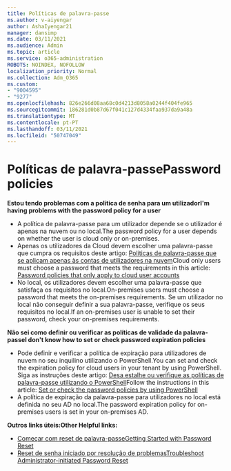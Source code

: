 ```yaml
---
title: Políticas de palavra-passe
ms.author: v-aiyengar
author: AshaIyengar21
manager: dansimp
ms.date: 03/11/2021
ms.audience: Admin
ms.topic: article
ms.service: o365-administration
ROBOTS: NOINDEX, NOFOLLOW
localization_priority: Normal
ms.collection: Adm_O365
ms.custom:
- "9004595"
- "9277"
ms.openlocfilehash: 826e266d08aa68c0d4213d8058a0244f404fe965
ms.sourcegitcommit: 186281d0b87d67f041c127d4334faa937da9a48a
ms.translationtype: MT
ms.contentlocale: pt-PT
ms.lasthandoff: 03/11/2021
ms.locfileid: "50747049"
---
```

# <a name="password-policies"></a><span data-ttu-id="cd2d4-102">Políticas de palavra-passe</span><span class="sxs-lookup"><span data-stu-id="cd2d4-102">Password policies</span></span>

<span data-ttu-id="cd2d4-103">**Estou tendo problemas com a política de senha para um utilizador**</span><span class="sxs-lookup"><span data-stu-id="cd2d4-103">**I'm having problems with the password policy for a user**</span></span>

- <span data-ttu-id="cd2d4-104">A política de palavra-passe para um utilizador depende se o utilizador é apenas na nuvem ou no local.</span><span class="sxs-lookup"><span data-stu-id="cd2d4-104">The password policy for a user depends on whether the user is cloud only or on-premises.</span></span>
- <span data-ttu-id="cd2d4-105">Apenas os utilizadores da Cloud devem escolher uma palavra-passe que cumpra os requisitos deste artigo: [Políticas de palavra-passe que se aplicam apenas às contas de utilizadores na nuvem](https://docs.microsoft.com/azure/active-directory/authentication/concept-sspr-policy?WT.mc_id=Portal-Microsoft_Azure_Support#password-policies-that-only-apply-to-cloud-user-accounts)</span><span class="sxs-lookup"><span data-stu-id="cd2d4-105">Cloud only users must choose a password that meets the requirements in this article: [Password policies that only apply to cloud user accounts](https://docs.microsoft.com/azure/active-directory/authentication/concept-sspr-policy?WT.mc_id=Portal-Microsoft_Azure_Support#password-policies-that-only-apply-to-cloud-user-accounts)</span></span>
- <span data-ttu-id="cd2d4-106">No local, os utilizadores devem escolher uma palavra-passe que satisfaça os requisitos no local.</span><span class="sxs-lookup"><span data-stu-id="cd2d4-106">On-premises users must choose a password that meets the on-premises requirements.</span></span> <span data-ttu-id="cd2d4-107">Se um utilizador no local não conseguir definir a sua palavra-passe, verifique os seus requisitos no local.</span><span class="sxs-lookup"><span data-stu-id="cd2d4-107">If an on-premises user is unable to set their password, check your on-premises requirements.</span></span>

<span data-ttu-id="cd2d4-108">**Não sei como definir ou verificar as políticas de validade da palavra-passe**</span><span class="sxs-lookup"><span data-stu-id="cd2d4-108">**I don't know how to set or check password expiration policies**</span></span>

- <span data-ttu-id="cd2d4-109">Pode definir e verificar a política de expiração para utilizadores de nuvem no seu inquilino utilizando o PowerShell.</span><span class="sxs-lookup"><span data-stu-id="cd2d4-109">You can set and check the expiration policy for cloud users in your tenant by using PowerShell.</span></span> <span data-ttu-id="cd2d4-110">Siga as instruções deste artigo: [Desa estalhe ou verifique as políticas de palavra-passe utilizando o PowerShell](https://docs.microsoft.com/azure/active-directory/authentication/concept-sspr-policy?WT.mc_id=Portal-Microsoft_Azure_Support#set-or-check-the-password-policies-by-using-powershell)</span><span class="sxs-lookup"><span data-stu-id="cd2d4-110">Follow the instructions in this article: [Set or check the password policies by using PowerShell](https://docs.microsoft.com/azure/active-directory/authentication/concept-sspr-policy?WT.mc_id=Portal-Microsoft_Azure_Support#set-or-check-the-password-policies-by-using-powershell)</span></span>
- <span data-ttu-id="cd2d4-111">A política de expiração da palavra-passe para utilizadores no local está definida no seu AD no local.</span><span class="sxs-lookup"><span data-stu-id="cd2d4-111">The password expiration policy for on-premises users is set in your on-premises AD.</span></span>

<span data-ttu-id="cd2d4-112">**Outros links úteis:**</span><span class="sxs-lookup"><span data-stu-id="cd2d4-112">**Other Helpful links:**</span></span>
- [<span data-ttu-id="cd2d4-113">Começar com reset de palavra-passe</span><span class="sxs-lookup"><span data-stu-id="cd2d4-113">Getting Started with Password Reset</span></span>](https://docs.microsoft.com/azure/active-directory/authentication/concept-sspr-policy?WT.mc_id=Portal-Microsoft_Azure_Support#set-or-check-the-password-policies-by-using-powershell)
- [<span data-ttu-id="cd2d4-114">Reset de senha iniciado por resolução de problemas</span><span class="sxs-lookup"><span data-stu-id="cd2d4-114">Troubleshoot Administrator-initiated Password Reset</span></span>](https://docs.microsoft.com/azure/active-directory/active-directory-passwords-troubleshoot?WT.mc_id=Portal-Microsoft_Azure_Support#troubleshoot-the-password-reset-portal)

